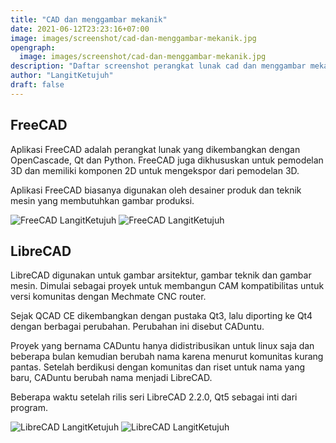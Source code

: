 ```yaml
---
title: "CAD dan menggambar mekanik"
date: 2021-06-12T23:23:16+07:00
image: images/screenshot/cad-dan-menggambar-mekanik.jpg
opengraph:
  image: images/screenshot/cad-dan-menggambar-mekanik.jpg
description: "Daftar screenshot perangkat lunak cad dan menggambar mekanik"
author: "LangitKetujuh"
draft: false
---
```


## FreeCAD

Aplikasi FreeCAD adalah perangkat lunak yang dikembangkan dengan OpenCascade, Qt dan Python. FreeCAD juga dikhususkan untuk pemodelan 3D dan memiliki komponen 2D untuk mengekspor dari pemodelan 3D.

Aplikasi FreeCAD biasanya digunakan oleh desainer produk dan teknik mesin yang membutuhkan gambar produksi.

![FreeCAD LangitKetujuh](/images/screenshot/freecad-langitketujuh-id-1.webp)
![FreeCAD LangitKetujuh](/images/screenshot/freecad-langitketujuh-id-2.webp)

## LibreCAD

LibreCAD digunakan untuk gambar arsitektur, gambar teknik dan gambar mesin. Dimulai sebagai proyek untuk membangun CAM kompatibilitas untuk versi komunitas dengan Mechmate CNC router.

Sejak QCAD CE dikembangkan dengan pustaka Qt3, lalu diporting ke Qt4 dengan berbagai perubahan. Perubahan ini disebut CADuntu.

Proyek yang bernama CADuntu hanya didistribusikan untuk linux saja dan beberapa bulan kemudian berubah nama karena menurut komunitas kurang pantas. Setelah berdikusi dengan komunitas dan riset untuk nama yang baru, CADuntu berubah nama menjadi LibreCAD.

Beberapa waktu setelah rilis seri LibreCAD 2.2.0, Qt5 sebagai inti dari program.

![LibreCAD LangitKetujuh](/images/screenshot/librecad-langitketujuh-id-1.webp)
![LibreCAD LangitKetujuh](/images/screenshot/librecad-langitketujuh-id-2.webp)
